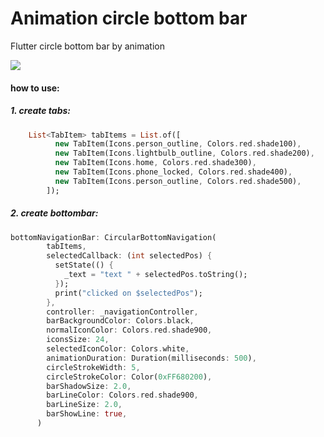 # Animation circle bottom bar

Flutter circle bottom bar by animation


![](https://github.com/mehrtarh/animation_circle_bottom_bar/blob/master/sample_screen.png?raw=true)


#### how to use:

##### 1. create tabs:
```dart
    List<TabItem> tabItems = List.of([
          new TabItem(Icons.person_outline, Colors.red.shade100),
          new TabItem(Icons.lightbulb_outline, Colors.red.shade200),
          new TabItem(Icons.home, Colors.red.shade300),
          new TabItem(Icons.phone_locked, Colors.red.shade400),
          new TabItem(Icons.person_outline, Colors.red.shade500),
        ]);
```

##### 2. create bottombar:

```dart
bottomNavigationBar: CircularBottomNavigation(
        tabItems,
        selectedCallback: (int selectedPos) {
          setState(() {
            _text = "text " + selectedPos.toString();
          });
          print("clicked on $selectedPos");
        },
        controller: _navigationController,
        barBackgroundColor: Colors.black,
        normalIconColor: Colors.red.shade900,
        iconsSize: 24,
        selectedIconColor: Colors.white,
        animationDuration: Duration(milliseconds: 500),
        circleStrokeWidth: 5,
        circleStrokeColor: Color(0xFF680200),
        barShadowSize: 2.0,
        barLineColor: Colors.red.shade900,
        barLineSize: 2.0,
        barShowLine: true,
      )
```